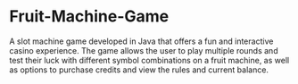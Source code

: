 # Fruit-Machine-Game
A slot machine game developed in Java that offers a fun and interactive casino experience. The game allows the user to play multiple rounds and test their luck with different symbol combinations on a fruit machine, as well as options to purchase credits and view the rules and current balance.
